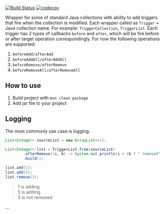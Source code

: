 [![Build Status](https://travis-ci.com/Ruslan08/trigger-collections.svg?branch=master)](https://travis-ci.com/Ruslan08/trigger-collections)
[![codecov](https://codecov.io/gh/Ruslan08/trigger-collections/branch/master/graph/badge.svg)](https://codecov.io/gh/Ruslan08/trigger-collections)

Wrapper for some of standard Java collections with ability to add triggers that fire when the collection is modified. Each wrapper called as `Trigger` + Java collection name. For example: `TriggerCollection`, `TriggerList`. Each trigger has 2 types of callbacks `before` and `after`, which will be fire before or after target operation correspondingly. For now the following operations are supported:
1. `beforeAdd/afterAdd`
2. `beforeAddAll/afterAddAll`
3. `beforeRemove/afterRemove`
4. `beforeRemoveAll/afterRemoveAll`

## How to use
1. Build project with `mvn clean package`
2. Add jar file to your project

## Logging
The most commonly use case is logging:
```java
List<Integer> sourceList = new ArrayList<>();

List<Integer> list = TriggerList.from(sourceList)
        .afterRemove((i, b) -> System.out.println(i + (b ? " removed" : " is not removed")))
        .build();

list.add(1);
list.add(5);
list.remove(3);
```
> 1 is adding</br>
> 5 is adding</br>
> 3 is not removed

...
